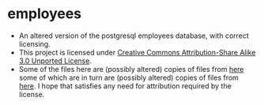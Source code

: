 # employees
- An altered version of the postgresql employees database, with correct licensing.
- This project is licensed under [Creative Commons Attribution-Share Alike 3.0 Unported License](https://creativecommons.org/licenses/by-sa/3.0/).
- Some of the files here are (possibly altered) copies of files from [here](https://github.com/vrajmohan/pgsql-sample-data) some of which are in turn are (possibly altered) copies of files from [here](https://dev.mysql.com/doc/employee/en/).
I hope that satisfies any need for attribution required by the license.
